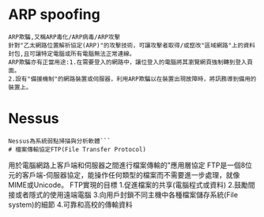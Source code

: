 # ARP spoofing
```
ARP欺騙,又稱ARP毒化/ARP病毒/ARP攻擊
針對"乙太網路位置解析協定(ARP)"的攻擊技術，可讓攻擊者取得/或竄改"區域網路"上的資料封包,且可讓特定電腦或所有電腦無法正常連線。
ARP欺騙亦有正當用途:1.在需要登入的網路中，讓位登入的電腦將其瀏覽網頁強制轉到登入頁面。
2.設有"備援機制"的網路裝置或伺服器，利用ARP欺騙以在裝置出現故障時，將訊務導到備用的裝置上。
```
# Nessus
```
Nessus為系統弱點掃描與分析軟體```
# 檔案傳輸協定FTP(File Transfer Protocol)
```
用於電腦網路上客戶端和伺服器之間進行檔案傳輸的"應用層協定
FTP是一個8位元的客戶端-伺服器協定，能操作任何類型的檔案而不需要進一步處理，就像MIME或Unicode。
FTP實現的目標
1.促進檔案的共享(電腦程式或資料)
2.鼓勵間接或者隱式的使用遠端電腦
3.向用戶封鎖不同主機中各種檔案儲存系統(File system)的細節
4.可靠和高校的傳輸資料
```
